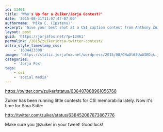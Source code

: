 ```yaml
---
id: 13461
title: 'Who's Up for a Zuiker/Jorja Contest?'
date: '2015-08-31T11:07:47-07:00'
authorname: 'Mika E. (Ipstenu)'
excerpt: 'Give your best shot at a CSI caption contest from Anthony Zuiker.'
layout: post
guid: 'https://jorjafox.net/?p=13461'
permalink: /2015/zuikerjorja-twitter-contest/
astra_style_timestamp_css:
    - '1634423308'
image: 'https://static.jorjafox.net/wordpress/2015/08/CNwUl63UwAIEDqk.jpg'
categories:
    - 'Jorja Fox'
tags:
    - csi
    - 'social media'
---
```


https://twitter.com/zuiker/status/638407888961056768

Zuiker has been running little contests for CSI memorabilia lately. Now it's time for Sara Sidle:

http://twitter.com/zuiker/status/638452087873867776

Make sure you @zuiker in your tweet! Good luck!
